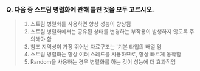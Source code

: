 ### Q. 다음 중 스트림 병렬화에 관해 틀린 것을 모두 고르시오.

> 1. 스트림 병렬화를 사용하면 항상 성능이 향상됨 
> 2. 스트림 병렬화에서는 공유된 상태를 변경하는 부작용이 발생하지 않도록 주의해야 함 
> 3. 참조 지역성이 가장 뛰어난 자료구조는 '기본 타입의 배열'임 
> 4. 스트림 병렬화는 항상 여러 스레드를 사용하므로, 항상 빠르게 동작함
> 5. Random을 사용하는 경우 병렬화를 하는 것이 성능에 더 효과적임 